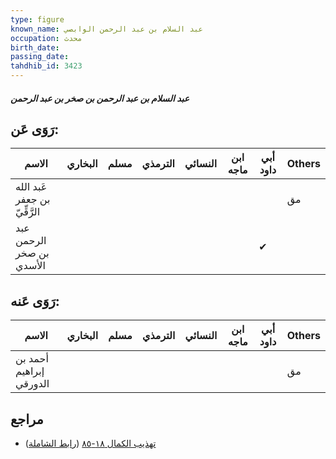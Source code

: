 ```yaml
---
type: figure
known_name: عبد السلام بن عبد الرحمن الوابصي
occupation: محدث
birth_date:
passing_date:
tahdhib_id: 3423
---
```

##### عبد السلام بن عبد الرحمن بن صخر بن عبد الرحمن

## رَوَى عَن:
| الاسم                        | البخاري | مسلم | الترمذي | النسائي | ابن ماجه | أبي داود | Others |
| ---------------------------- | ------- | ---- | ------- | ------- | -------- | -------- | ------ |
| عَبد الله بن جعفر الرَّقِّيّ |         |      |         |         |          |          | مق     |
| عبد الرحمن بن صخر الأسدي     |         |      |         |         |          | ✔        |        |
## رَوَى عَنه:
| الاسم                   | البخاري | مسلم | الترمذي | النسائي | ابن ماجه | أبي داود | Others |
| ----------------------- | ------- | ---- | ------- | ------- | -------- | -------- | ------ |
| أحمد بن إبراهيم الدورقي |         |      |         |         |          |          | مق     |
## مراجع
- [تهذيب الكمال ١٨-٨٥](obsidian://open?vault=Tahdhib-al-Kamal&file=Figures/٣٤٢٣-عبد%20السلام%20بن%20عبد%20الرحمن%20بن%20صخر%20بن%20عبد%20الرحمن) ([رابط الشاملة](https://shamela.ws/book/3722/9118))